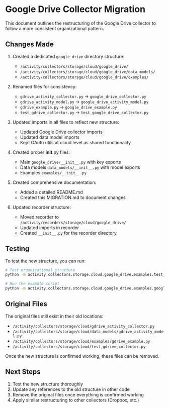 # Google Drive Collector Migration

This document outlines the restructuring of the Google Drive collector to follow a more consistent organizational pattern.

## Changes Made

1. Created a dedicated `google_drive` directory structure:
   - `/activity/collectors/storage/cloud/google_drive/`
   - `/activity/collectors/storage/cloud/google_drive/data_models/`
   - `/activity/collectors/storage/cloud/google_drive/examples/`

2. Renamed files for consistency:
   - `gdrive_activity_collector.py` → `google_drive_collector.py`
   - `gdrive_activity_model.py` → `google_drive_activity_model.py`
   - `gdrive_example.py` → `google_drive_example.py`
   - `test_gdrive_collector.py` → `test_google_drive_collector.py`

3. Updated imports in all files to reflect new structure:
   - Updated Google Drive collector imports
   - Updated data model imports
   - Kept OAuth utils at cloud level as shared functionality

4. Created proper __init__.py files:
   - Main `google_drive/__init__.py` with key exports
   - Data models `data_models/__init__.py` with model exports
   - Examples `examples/__init__.py`

5. Created comprehensive documentation:
   - Added a detailed README.md
   - Created this MIGRATION.md to document changes

6. Updated recorder structure:
   - Moved recorder to `/activity/recorders/storage/cloud/google_drive/`
   - Updated imports in recorder
   - Created `__init__.py` for the recorder directory

## Testing

To test the new structure, you can run:

```bash
# Test organizational structure
python -m activity.collectors.storage.cloud.google_drive.examples.test_organization

# Run the example script
python -m activity.collectors.storage.cloud.google_drive.examples.google_drive_example --test-oauth
```

## Original Files

The original files still exist in their old locations:
- `/activity/collectors/storage/cloud/gdrive_activity_collector.py`
- `/activity/collectors/storage/cloud/data_models/gdrive_activity_model.py`
- `/activity/collectors/storage/cloud/examples/gdrive_example.py`
- `/activity/collectors/storage/cloud/test_gdrive_collector.py`

Once the new structure is confirmed working, these files can be removed.

## Next Steps

1. Test the new structure thoroughly
2. Update any references to the old structure in other code
3. Remove the original files once everything is confirmed working
4. Apply similar restructuring to other collectors (Dropbox, etc.)
